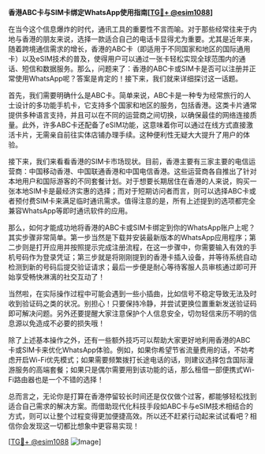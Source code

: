 **香港ABC卡与SIM卡绑定WhatsApp使用指南[[TG💪+ @esim1088](https://t.me/s/esim1088)]**

在当今这个信息爆炸的时代，通讯工具的重要性不言而喻。对于那些经常往来于内地与香港的朋友来说，选择一款适合自己的电话卡显得尤为重要。尤其是近年来，随着跨境通信需求的增长，香港的ABC卡（即适用于不同国家和地区的国际通用卡）以及eSIM技术的普及，使得用户可以通过一张卡轻松实现全球范围内的通话、短信和数据服务。那么，问题来了：香港的ABC卡或SIM卡是否可以注册并正常使用WhatsApp呢？答案是肯定的！接下来，我们就来详细探讨这一话题。

首先，我们需要明确什么是ABC卡。简单来说，ABC卡是一种专为经常旅行的人士设计的多功能手机卡，它支持多个国家和地区的服务，包括香港。这类卡片通常提供多种语言支持，并且可以在不同的运营商之间切换，以确保最佳的网络连接质量。此外，许多ABC卡还配备了eSIM功能，这意味着你可以通过在线方式直接激活卡片，无需亲自前往实体店铺办理手续。这种便利性无疑大大提升了用户的体验。

接下来，我们来看看香港的SIM卡市场现状。目前，香港主要有三家主要的电信运营商：中国移动香港、中国联通香港和中国电信香港。这些运营商各自推出了针对本地用户和国际游客的不同套餐计划。对于想要长期居住在香港的人来说，购买一张本地SIM卡是最经济实惠的选择；而对于短期访问者而言，则可以选择ABC卡或者预付费SIM卡来满足临时通讯需求。值得注意的是，所有上述提到的选项都完全兼容WhatsApp等即时通讯软件的应用。

那么，如何才能成功地将香港的ABC卡或SIM卡绑定到你的WhatsApp账户上呢？其实步骤非常简单。第一步当然是下载并安装最新版本的WhatsApp应用程序；第二步则是打开应用并按照提示完成注册流程，在这一步骤中，你需要输入有效的手机号码作为登录凭证；第三步就是将刚刚提到的香港卡插入设备，并等待系统自动检测到新的号码后提交验证请求；最后一步便是耐心等待客服人员审核通过即可开始享受畅快淋漓的社交互动了！

当然啦，在实际操作过程中可能会遇到一些小插曲，比如信号不稳定导致无法及时收到验证码之类的状况。别担心！只要保持冷静，并尝试更换位置重新发送验证码即可解决问题。另外还要提醒大家注意保护个人信息安全，切勿轻信来历不明的信息源以免造成不必要的损失哦！

除了上述基本操作之外，还有一些额外技巧可以帮助大家更好地利用香港的ABC卡或SIM卡来优化WhatsApp体验。例如，如果你希望节省流量费用的话，不妨考虑开启Wi-Fi优先模式；如果需要频繁拨打长途电话的话，则建议选择包含国际漫游服务的高端套餐；如果只是偶尔需要用到该功能的话，那么租借一部便携式Wi-Fi路由器也是一个不错的选择！

总而言之，无论你是打算在香港停留较长时间还是仅仅做个过客，都能够轻松找到适合自己需求的解决方案。而借助现代化科技手段如ABC卡与eSIM技术相结合的方式，则可以让整个过程变得更加便捷高效。所以还不赶紧行动起来试试看吧？相信你会发现这一切都比想象中更容易实现！

[[TG💪+ @esim1088](https://t.me/s/esim1088) ![Image](https://i.postimg.cc/4NQfJmqS/Snipaste-2025-05-13-00-14-12.png)]